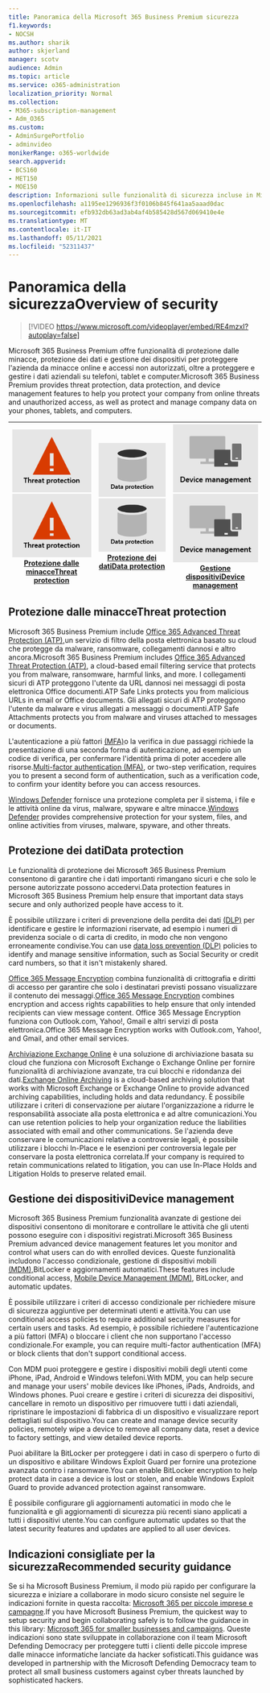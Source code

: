 ```yaml
---
title: Panoramica della Microsoft 365 Business Premium sicurezza
f1.keywords:
- NOCSH
ms.author: sharik
author: skjerland
manager: scotv
audience: Admin
ms.topic: article
ms.service: o365-administration
localization_priority: Normal
ms.collection:
- M365-subscription-management
- Adm_O365
ms.custom:
- AdminSurgePortfolio
- adminvideo
monikerRange: o365-worldwide
search.appverid:
- BCS160
- MET150
- MOE150
description: Informazioni sulle funzionalità di sicurezza incluse in Microsoft 365 per le aziende.
ms.openlocfilehash: a1195ee1296936f3f0106b845f641aa5aaad0dac
ms.sourcegitcommit: efb932db63ad3ab4af4b585428d567d069410e4e
ms.translationtype: MT
ms.contentlocale: it-IT
ms.lasthandoff: 05/11/2021
ms.locfileid: "52311437"
---
```

# <a name="overview-of-security"></a><span data-ttu-id="54342-103">Panoramica della sicurezza</span><span class="sxs-lookup"><span data-stu-id="54342-103">Overview of security</span></span>

> [!VIDEO https://www.microsoft.com/videoplayer/embed/RE4mzxI?autoplay=false]

<span data-ttu-id="54342-104">Microsoft 365 Business Premium offre funzionalità di protezione dalle minacce, protezione dei dati e gestione dei dispositivi per proteggere l'azienda da minacce online e accessi non autorizzati, oltre a proteggere e gestire i dati aziendali su telefoni, tablet e computer.</span><span class="sxs-lookup"><span data-stu-id="54342-104">Microsoft 365 Business Premium provides threat protection, data protection, and device management features to help you protect your company from online threats and unauthorized access, as well as protect and manage company data on your phones, tablets, and computers.</span></span>

|<span data-ttu-id="54342-105">![Protezione dalle minacce](../media/m365-business-security-threat-protection.png)</span><span class="sxs-lookup"><span data-stu-id="54342-105">![Threat protection](../media/m365-business-security-threat-protection.png)</span></span><br/>[<span data-ttu-id="54342-106">Protezione dalle minacce</span><span class="sxs-lookup"><span data-stu-id="54342-106">Threat protection</span></span>](#threat-protection)|<span data-ttu-id="54342-107">![Collaborare con un client](../media/m365-business-security-data-protection.png)</span><span class="sxs-lookup"><span data-stu-id="54342-107">![Collaborate with a client](../media/m365-business-security-data-protection.png)</span></span> <br/>[<span data-ttu-id="54342-108">Protezione dei dati</span><span class="sxs-lookup"><span data-stu-id="54342-108">Data protection</span></span>](#data-protection) | <span data-ttu-id="54342-109">![Gestione dispositivi](../media/m365-business-security-device-management.png)</span><span class="sxs-lookup"><span data-stu-id="54342-109">![Device management](../media/m365-business-security-device-management.png)</span></span> <br/>[<span data-ttu-id="54342-110">Gestione dispositivi</span><span class="sxs-lookup"><span data-stu-id="54342-110">Device management</span></span>](#device-management) |
|--|--|--|

## <a name="threat-protection"></a><span data-ttu-id="54342-111">Protezione dalle minacce</span><span class="sxs-lookup"><span data-stu-id="54342-111">Threat protection</span></span>

<span data-ttu-id="54342-112">Microsoft 365 Business Premium include [Office 365 Advanced Threat Protection (ATP),](safe-links.md)un servizio di filtro della posta elettronica basato su cloud che protegge da malware, ransomware, collegamenti dannosi e altro ancora.</span><span class="sxs-lookup"><span data-stu-id="54342-112">Microsoft 365 Business Premium includes [Office 365 Advanced Threat Protection (ATP)](safe-links.md), a cloud-based email filtering service that protects you from malware, ransomware, harmful links, and more.</span></span> <span data-ttu-id="54342-113">I collegamenti sicuri di ATP proteggono l'utente da URL dannosi nei messaggi di posta elettronica Office documenti.</span><span class="sxs-lookup"><span data-stu-id="54342-113">ATP Safe Links protects you from malicious URLs in email or Office documents.</span></span> <span data-ttu-id="54342-114">Gli allegati sicuri di ATP proteggono l'utente da malware e virus allegati a messaggi o documenti.</span><span class="sxs-lookup"><span data-stu-id="54342-114">ATP Safe Attachments protects you from malware and viruses attached to messages or documents.</span></span>

<span data-ttu-id="54342-115">L'autenticazione a più fattori [(MFA)](turn-on-mfa.md)o la verifica in due passaggi richiede la presentazione di una seconda forma di autenticazione, ad esempio un codice di verifica, per confermare l'identità prima di poter accedere alle risorse.</span><span class="sxs-lookup"><span data-stu-id="54342-115">[Multi-factor authentication (MFA)](turn-on-mfa.md), or two-step verification, requires you to present a second form of authentication, such as a verification code, to confirm your identity before you can access resources.</span></span>  

<span data-ttu-id="54342-116">[Windows Defender](https://docs.microsoft.com/windows/security/threat-protection/overview-of-threat-mitigations-in-windows-10) fornisce una protezione completa per il sistema, i file e le attività online da virus, malware, spyware e altre minacce.</span><span class="sxs-lookup"><span data-stu-id="54342-116">[Windows Defender](https://docs.microsoft.com/windows/security/threat-protection/overview-of-threat-mitigations-in-windows-10) provides comprehensive protection for your system, files, and online activities from viruses, malware, spyware, and other threats.</span></span>

## <a name="data-protection"></a><span data-ttu-id="54342-117">Protezione dei dati</span><span class="sxs-lookup"><span data-stu-id="54342-117">Data protection</span></span>

<span data-ttu-id="54342-118">Le funzionalità di protezione dei Microsoft 365 Business Premium consentono di garantire che i dati importanti rimangano sicuri e che solo le persone autorizzate possono accedervi.</span><span class="sxs-lookup"><span data-stu-id="54342-118">Data protection features in Microsoft 365 Business Premium help ensure that important data stays secure and only authorized people have access to it.</span></span>

<span data-ttu-id="54342-119">È possibile utilizzare i criteri di prevenzione della perdita dei dati [(DLP)](set-up-dlp.md) per identificare e gestire le informazioni riservate, ad esempio i numeri di previdenza sociale o di carta di credito, in modo che non vengono erroneamente condivise.</span><span class="sxs-lookup"><span data-stu-id="54342-119">You can use [data loss prevention (DLP)](set-up-dlp.md) policies to identify and manage sensitive information, such as Social Security or credit card numbers, so that it isn't mistakenly shared.</span></span> 

<span data-ttu-id="54342-120">[Office 365 Message Encryption](https://docs.microsoft.com/microsoft-365/compliance/ome) combina funzionalità di crittografia e diritti di accesso per garantire che solo i destinatari previsti possano visualizzare il contenuto dei messaggi.</span><span class="sxs-lookup"><span data-stu-id="54342-120">[Office 365 Message Encryption](https://docs.microsoft.com/microsoft-365/compliance/ome) combines encryption and access rights capabilities to help ensure that only intended recipients can view message content.</span></span> <span data-ttu-id="54342-121">Office 365 Message Encryption funziona con Outlook.com, Yahoo!, Gmail e altri servizi di posta elettronica.</span><span class="sxs-lookup"><span data-stu-id="54342-121">Office 365 Message Encryption works with Outlook.com, Yahoo!, and Gmail, and other email services.</span></span>

<span data-ttu-id="54342-122">[Archiviazione Exchange Online](https://docs.microsoft.com/office365/servicedescriptions/exchange-online-archiving-service-description/exchange-online-archiving-service-description) è una soluzione di archiviazione basata su cloud che funziona con Microsoft Exchange o Exchange Online per fornire funzionalità di archiviazione avanzate, tra cui blocchi e ridondanza dei dati.</span><span class="sxs-lookup"><span data-stu-id="54342-122">[Exchange Online Archiving](https://docs.microsoft.com/office365/servicedescriptions/exchange-online-archiving-service-description/exchange-online-archiving-service-description) is a cloud-based archiving solution that works with Microsoft Exchange or Exchange Online to provide advanced archiving capabilities, including holds and data redundancy.</span></span> <span data-ttu-id="54342-123">È possibile utilizzare i criteri di conservazione per aiutare l'organizzazione a ridurre le responsabilità associate alla posta elettronica e ad altre comunicazioni.</span><span class="sxs-lookup"><span data-stu-id="54342-123">You can use retention policies to help your organization reduce the liabilities associated with email and other communications.</span></span> <span data-ttu-id="54342-124">Se l'azienda deve conservare le comunicazioni relative a controversie legali, è possibile utilizzare i blocchi In-Place e le esenzioni per controversia legale per conservare la posta elettronica correlata.</span><span class="sxs-lookup"><span data-stu-id="54342-124">If your company is required to retain communications related to litigation, you can use In-Place Holds and Litigation Holds to preserve related email.</span></span>

## <a name="device-management"></a><span data-ttu-id="54342-125">Gestione dei dispositivi</span><span class="sxs-lookup"><span data-stu-id="54342-125">Device management</span></span>

<span data-ttu-id="54342-126">Microsoft 365 Business Premium funzionalità avanzate di gestione dei dispositivi consentono di monitorare e controllare le attività che gli utenti possono eseguire con i dispositivi registrati.</span><span class="sxs-lookup"><span data-stu-id="54342-126">Microsoft 365 Business Premium advanced device management features let you monitor and control what users can do with enrolled devices.</span></span> <span data-ttu-id="54342-127">Queste funzionalità includono l'accesso condizionale, gestione di dispositivi mobili [(MDM),](https://docs.microsoft.com/microsoft-365/admin/basic-mobility-security/manage-enrolled-devices)BitLocker e aggiornamenti automatici.</span><span class="sxs-lookup"><span data-stu-id="54342-127">These features include conditional access, [Mobile Device Management (MDM)](https://docs.microsoft.com/microsoft-365/admin/basic-mobility-security/manage-enrolled-devices), BitLocker, and automatic updates.</span></span>

<span data-ttu-id="54342-128">È possibile utilizzare i criteri di accesso condizionale per richiedere misure di sicurezza aggiuntive per determinati utenti e attività.</span><span class="sxs-lookup"><span data-stu-id="54342-128">You can use conditional access policies to require additional security measures for certain users and tasks.</span></span> <span data-ttu-id="54342-129">Ad esempio, è possibile richiedere l'autenticazione a più fattori (MFA) o bloccare i client che non supportano l'accesso condizionale.</span><span class="sxs-lookup"><span data-stu-id="54342-129">For example, you can require multi-factor authentication (MFA) or block clients that don't support conditional access.</span></span>

<span data-ttu-id="54342-130">Con MDM puoi proteggere e gestire i dispositivi mobili degli utenti come iPhone, iPad, Android e Windows telefoni.</span><span class="sxs-lookup"><span data-stu-id="54342-130">With MDM, you can help secure and manage your users' mobile devices like iPhones, iPads, Androids, and Windows phones.</span></span> <span data-ttu-id="54342-131">Puoi creare e gestire i criteri di sicurezza dei dispositivi, cancellare in remoto un dispositivo per rimuovere tutti i dati aziendali, ripristinare le impostazioni di fabbrica di un dispositivo e visualizzare report dettagliati sul dispositivo.</span><span class="sxs-lookup"><span data-stu-id="54342-131">You can create and manage device security policies, remotely wipe a device to remove all company data, reset a device to factory settings, and view detailed device reports.</span></span> 

<span data-ttu-id="54342-132">Puoi abilitare la BitLocker per proteggere i dati in caso di sperpero o furto di un dispositivo e abilitare Windows Exploit Guard per fornire una protezione avanzata contro i ransomware.</span><span class="sxs-lookup"><span data-stu-id="54342-132">You can enable BitLocker encryption to help protect data in case a device is lost or stolen, and enable Windows Exploit Guard to provide advanced protection against ransomware.</span></span>

<span data-ttu-id="54342-133">È possibile configurare gli aggiornamenti automatici in modo che le funzionalità e gli aggiornamenti di sicurezza più recenti siano applicati a tutti i dispositivi utente.</span><span class="sxs-lookup"><span data-stu-id="54342-133">You can configure automatic updates so that the latest security features and updates are applied to all user devices.</span></span> 

## <a name="recommended-security-guidance"></a><span data-ttu-id="54342-134">Indicazioni consigliate per la sicurezza</span><span class="sxs-lookup"><span data-stu-id="54342-134">Recommended security guidance</span></span>

<span data-ttu-id="54342-135">Se si ha Microsoft Business Premium, il modo più rapido per configurare la sicurezza e iniziare a collaborare in modo sicuro consiste nel seguire le indicazioni fornite in questa raccolta: [Microsoft 365 per piccole imprese e campagne](../campaigns/index.md).</span><span class="sxs-lookup"><span data-stu-id="54342-135">If you have Microsoft Business Premium, the quickest way to setup security and begin collaborating safely is to follow the guidance in this library: [Microsoft 365 for smaller businesses and campaigns](../campaigns/index.md).</span></span> <span data-ttu-id="54342-136">Queste indicazioni sono state sviluppate in collaborazione con il team Microsoft Defending Democracy per proteggere tutti i clienti delle piccole imprese dalle minacce informatiche lanciate da hacker sofisticati.</span><span class="sxs-lookup"><span data-stu-id="54342-136">This guidance was developed in partnership with the Microsoft Defending Democracy team to protect all small business customers against cyber threats launched by sophisticated hackers.</span></span>